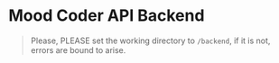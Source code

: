 # Mood Coder API Backend

> Please, PLEASE set the working directory to `/backend`, if it is not, errors are bound to arise.